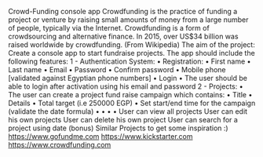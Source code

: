 Crowd-Funding console app
Crowdfunding is the practice of funding a project or venture by raising small
amounts of money from a large number of people, typically via the Internet.
Crowdfunding is a form of crowdsourcing and alternative finance. In 2015,
over US$34 billion was raised worldwide by crowdfunding. (From Wikipedia)
The aim of the project: Create a console app to start fundraise projects.
The app should include the following features:
1 - Authentication System:
• Registration:
• First name
• Last name
• Email
• Password
• Confirm password
• Mobile phone [validated against Egyptian phone numbers]
• Login
• The user should be able to login after activation using his email
and password
2 - Projects:
• The user can create a project fund raise campaign which contains:
• Title
• Details
• Total target (i.e 250000 EGP)
• Set start/end time for the campaign (validate the date formula)
•
•
•
•
User can view all projects
User can edit his own projects
User can delete his own project
User can search for a project using date (bonus)
Similar Projects to get some inspiration :)
https://www.gofundme.com https://www.kickstarter.com https://www.crowdfunding.com
